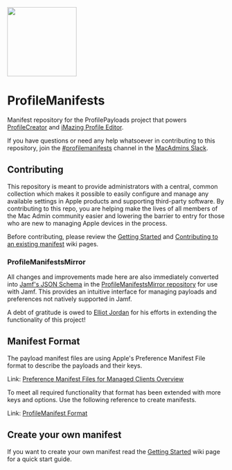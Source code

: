 <img src="https://raw.githubusercontent.com/ProfileManifests/ProfileManifests/refs/heads/icon/Resources/Assets/profilemanifests-icon.png" width="160" height="160">

# ProfileManifests
Manifest repository for the ProfilePayloads project that powers [ProfileCreator](https://github.com/ProfileCreator/ProfileCreator) and [iMazing Profile Editor](https://imazing.com/profile-editor).

If you have questions or need any help whatsoever in contributing to this repository, join the [#profilemanifests](https://macadmins.slack.com/messages/profilemanifests) channel in the [MacAdmins Slack](https://www.macadmins.org/).

## Contributing
This repository is meant to provide administrators with a central, common collection which makes it possible to easily configure and manage any available settings in Apple products and supporting third-party software. By contributing to this repo, you are helping make the lives of all members of the Mac Admin community easier and lowering the barrier to entry for those who are new to managing Apple devices in the process.

Before contributing, please review the [Getting Started](https://github.com/ProfileManifests/ProfileManifests/wiki/Getting-Started) and [Contributing to an existing manifest](https://github.com/ProfileManifests/ProfileManifests/wiki/Contribute-to-an-Existing-Manifest) wiki pages.

### ProfileManifestsMirror

All changes and improvements made here are also immediately converted into [Jamf's JSON Schema](https://docs.jamf.com/technical-papers/jamf-pro/json-schema/10.26.0/Understanding_the_Structure_of_a_JSON_Schema_Manifest.html) in the [ProfileManifestsMirror repository](https://github.com/Jamf-Custom-Profile-Schemas/ProfileManifestsMirror) for use with Jamf. This provides an intuitive interface for managing payloads and preferences not natively supported in Jamf.

A debt of gratitude is owed to [Elliot Jordan](https://www.elliotjordan.com/posts/profilemanifestsmirror/) for his efforts in extending the functionality of this project!

## Manifest Format
The payload manifest files are using Apple's Preference Manifest File format to describe the payloads and their keys.

Link: [Preference Manifest Files for Managed Clients Overview](https://developer.apple.com/library/archive/documentation/MacOSXServer/Conceptual/Preference_Manifest_Files/Preface/Preface.html)


To meet all required functionality that format has been extended with more keys and options. Use the following reference to create manifests.

Link: [ProfileManifest Format](https://github.com/ProfileManifests/ProfileManifests/wiki/Manifest-Format)

## Create your own manifest

If you want to create your own manifest read the [Getting Started](https://github.com/ProfileManifests/ProfileManifests/wiki/Getting-Started) wiki page for a quick start guide.
